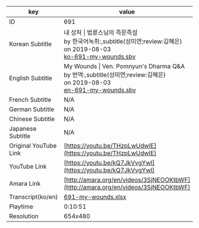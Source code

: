 |  key  |  value  |
|-------|---------|
| ID            | 691 |
| Korean Subtitle | 내 상처 \| 법륜스님의 즉문즉설<br>by 한국어녹취:,subtitle(성미연;review:김혜은)<br>on 2019-08-03<br>[ko-691-my-wounds.sbv](https://github.com/jungtosociety/dharma-qna/raw/master/sub/691/ko-691-my-wounds.sbv)<br>|
| English Subtitle | My Wounds \| Ven. Pomnyun's Dharma Q&A<br>by 번역:,subtitle(성미연;review:김혜은)<br>on 2019-08-03<br>[en-691-my-wounds.sbv](https://github.com/jungtosociety/dharma-qna/raw/master/sub/691/en-691-my-wounds.sbv)<br>|
| French Subtitle | N/A |
| German Subtitle | N/A |
| Chinese Subtitle | N/A |
| Japanese Subtitle | N/A |
| Original YouTube Link  | [https://youtu.be/THzpLwUdwIE](https://youtu.be/THzpLwUdwIE) |
| YouTube Link  | [https://youtu.be/kQ7JkVvgYwI](https://youtu.be/kQ7JkVvgYwI) |
| Amara Link    | [http://amara.org/en/videos/3SjNEOOKtbWF](http://amara.org/en/videos/3SjNEOOKtbWF) |
| Transcript(ko/en) | [691-my-wounds.xlsx](https://github.com/jungtosociety/dharma-qna/raw/master/sub/691/691-my-wounds.xlsx) |
| Playtime | 0:10:51 |
| Resolution | 654x480|
